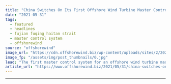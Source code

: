 ```yaml
---
title: "China Switches On Its First Offshore Wind Turbine Master Control System"
date: "2021-05-31"
tags: 
  - featured
  - headlines
  - fujian fuqing haitan strait
  - master control system
  - offshorewind
source: "offshorewind"
image_url: "https://cdn.offshorewind.biz/wp-content/uploads/sites/2/2021/05/31103504/Ming-Yang_Huadian-Fuqing-Strait-OWF.jpg"
image_fp: "/assets/img/post_thumbnails/0.jpg"
lead: "The first master control system for an offshore wind turbine made in China was"
article_url: "https://www.offshorewind.biz/2021/05/31/china-switches-on-its-first-offshore-wind-turbine-master-control-system/"
---
```


---
